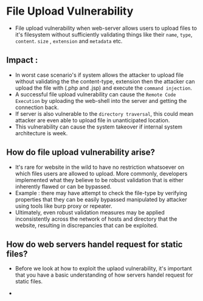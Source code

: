 # File Upload Vulnerability

* File upload vulnerability when web-server allows users to upload files to it's filesystem without sufficiently validating things like their `name`, `type`, `content`. `size` , `extension` and `metadata` etc.

## Impact : 

* In worst case scenario's if system allows the attacker to upload file without validating the the content-type, extension then the attacker can upload the file with (.php and .jsp) and execute the `command injection`.  
* A successful file upload vulnerability can cause the `Remote Code Execution` by uploading the web-shell into the server and getting the connection back.
* If server is also vulnerable to the `directory traversal`, this could mean attacker are even able to upload file in unanticipated location.
* This vulnerability can cause the system takeover if internal system architecture is week.


## How do file upload vulnerability arise?

* It's rare for website in the wild to have no restriction whatsoever on which files users are allowed to upload. More commonly, developers implemented what they believe to be robust validation that is either inherently flawed or can be bypassed.
* Example : there may have attempt to check the file-type by verifying properties that they can be easily bypassed manipulated by attacker using tools like burp proxy or repeater.
* Ultimately, even robust validation measures may be applied inconsistently across the network of hosts and directory that the website, resulting in discrepancies that can be exploited.

## How do web servers handel request for static files?

* Before we look at how to exploit the uplaod vulnerability, it's important that you have a basic understanding of how servers handel request for static files.

* 